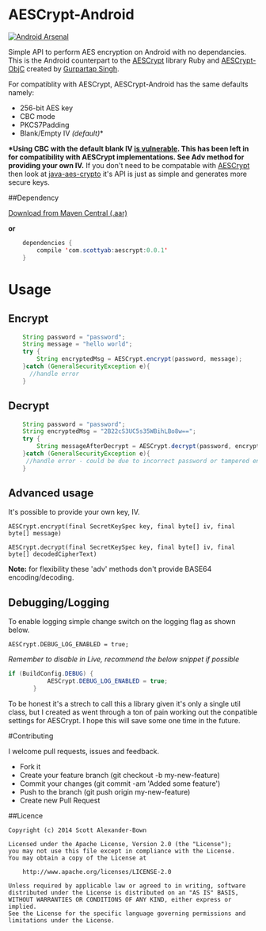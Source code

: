 AESCrypt-Android
================

[![Android Arsenal](https://img.shields.io/badge/Android%20Arsenal-AESCrypt--Android-brightgreen.svg?style=flat)](http://android-arsenal.com/details/1/1686)

Simple API to perform AES encryption on Android with no dependancies. This is the Android counterpart to the [AESCrypt](https://github.com/Gurpartap/aescrypt) library Ruby and [AESCrypt-ObjC](http://github.com/Gurpartap/AESCrypt-ObjC) created by [Gurpartap Singh](https://github.com/Gurpartap).  

For compatiblity with AESCrypt, AESCrypt-Android has the same defaults namely: 

 * 256-bit AES key
 * CBC mode
 * PKCS7Padding
 * Blank/Empty IV **(default*)**


**\*Using CBC with the default blank IV [is vulnerable](http://security.stackexchange.com/a/35216/77065). This has been left in for compatibility with AESCrypt implementations. See Adv method for providing your own IV.** If you don't need to be compatable with [AESCrypt](https://github.com/Gurpartap/aescrypt) then look at  [java-aes-crypto](https://github.com/tozny/java-aes-crypto) it's API is just as simple and generates more secure keys. 

##Dependency

[Download from Maven Central (.aar)](https://oss.sonatype.org/index.html#view-repositories;releases~browsestorage~/com/scottyab/aescrypt/0.0.1/aescrypt-0.0.1.aar)

**or**

```java
	dependencies {
    	compile 'com.scottyab:aescrypt:0.0.1'
	}
```

# Usage

## Encrypt

```java
	String password = "password";
	String message = "hello world";	
	try {
    	String encryptedMsg = AESCrypt.encrypt(password, message);
    }catch (GeneralSecurityException e){
      //handle error
	}
```

## Decrypt

```java
	String password = "password";
    String encryptedMsg = "2B22cS3UC5s35WBihLBo8w==";
	try {
        String messageAfterDecrypt = AESCrypt.decrypt(password, encryptedMsg);
    }catch (GeneralSecurityException e){
	 //handle error - could be due to incorrect password or tampered encryptedMsg
    }
```

## Advanced usage

It's possible to provide your own key, IV. 

`AESCrypt.encrypt(final SecretKeySpec key, final byte[] iv, final byte[] message)`

`AESCrypt.decrypt(final SecretKeySpec key, final byte[] iv, final byte[] decodedCipherText)`


**Note:** for flexibility these 'adv' methods don't provide BASE64 encoding/decoding.


## Debugging/Logging

To enable logging simple change switch on the logging flag as shown below.   

`AESCrypt.DEBUG_LOG_ENABLED = true;`

*Remember to disable in Live, recommend the below snippet if possible*


```java
if (BuildConfig.DEBUG) {
           AESCrypt.DEBUG_LOG_ENABLED = true;
       }
```
       
      

To be honest it's a strech to call this a library given it's only a single util class, but I created as went through a ton of pain working out the conpatible settings for AESCrypt. I hope this will save some one time in the future. 



#Contributing

I welcome pull requests, issues and feedback.  

- Fork it
- Create your feature branch (git checkout -b my-new-feature)
- Commit your changes (git commit -am 'Added some feature')
- Push to the branch (git push origin my-new-feature)
- Create new Pull Request


##Licence

    Copyright (c) 2014 Scott Alexander-Bown
    
    Licensed under the Apache License, Version 2.0 (the "License");
    you may not use this file except in compliance with the License.
    You may obtain a copy of the License at
    
        http://www.apache.org/licenses/LICENSE-2.0
    
    Unless required by applicable law or agreed to in writing, software
    distributed under the License is distributed on an "AS IS" BASIS,
    WITHOUT WARRANTIES OR CONDITIONS OF ANY KIND, either express or implied.
    See the License for the specific language governing permissions and
    limitations under the License.
